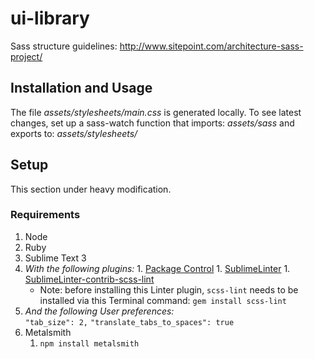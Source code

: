 # ui-library

Sass structure guidelines: http://www.sitepoint.com/architecture-sass-project/

## Installation and Usage

The file _assets/stylesheets/main.css_ is generated locally. To see latest changes, set up a sass-watch function that imports: *assets/sass* and exports to: *assets/stylesheets/*





## Setup

This section under heavy modification.

### Requirements

1. Node
1. Ruby
1. Sublime Text 3
  1. _With the following plugins:_
  	1. [Package Control](https://packagecontrol.io/installation)
  	1. [SublimeLinter](http://sublimelinter.readthedocs.org/en/latest/installation.html)
  	1. [Sublime​Linter-contrib-scss-lint](https://packagecontrol.io/packages/SublimeLinter-contrib-scss-lint)
  		* Note: before installing this Linter plugin, `scss-lint` needs to be installed via this Terminal command: `gem install scss-lint`
  1. _And the following User preferences:_  
    `"tab_size": 2,`
    `"translate_tabs_to_spaces": true`
1. Metalsmith
	1. `npm install metalsmith`
